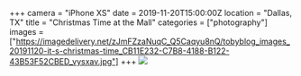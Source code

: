 +++
camera = "iPhone XS"
date = 2019-11-20T15:00:00Z
location = "Dallas, TX"
title = "Christmas Time at the Mall"
categories = ["photography"]
images = ["https://imagedelivery.net/zJmFZzaNuqC_Q5Caqyu8nQ/tobyblog_images_20191120-it-s-christmas-time_CB11E232-C7B8-4188-B122-43B53F52CBED_vysxav.jpg"]
+++
![](https://imagedelivery.net/zJmFZzaNuqC_Q5Caqyu8nQ/tobyblog_images_20191120-it-s-christmas-time_CB11E232-C7B8-4188-B122-43B53F52CBED_vysxav.jpg/fit=scale-down,w=780,sharpen=1,f=auto,q=0.9,slow-connection-quality=0.3)  
<!--more-->
